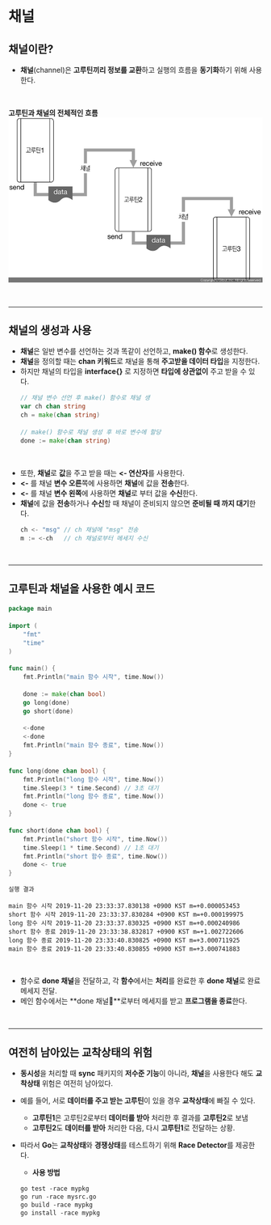 # **채널**
## **채널이란?**
- **채널**(channel)은 **고루틴끼리 정보를 교환**하고 실행의 흐름을 **동기화**하기 위해 사용한다.

<br>

**고루틴과 채널의 전체적인 흐름**
![Alt text](image-2.png)

<br>

---
## **채널의 생성과 사용**
- **채널**은 일반 변수를 선언하는 것과 똑같이 선언하고, **make() 함수**로 생성한다.
- **채널**을 정의할 때는 **chan 키워드**로 채널을 통해 **주고받을 데이터 타입**을 지정한다.
- 하지만 채널의 타입을 **interface{}** 로 지정하면 **타입에 상관없이** 주고 받을 수 있다.
    ~~~go
    // 채널 변수 선언 후 make() 함수로 채널 생
	var ch chan string
	ch = make(chan string)

	// make() 함수로 채널 생성 후 바로 변수에 할당
	done := make(chan string)
    ~~~

<br>

- 또한, **채널**로 **값**을 주고 받을 때는 **<- 연산자**를 사용한다.
- **<-** 를 채널 **변수 오른**쪽에 사용하면 **채널**에 값을 **전송**한다.
- **<-** 를 채널 **변수 왼쪽**에 사용하면 **채널**로 부터 값을 **수신**한다.
- **채널**에 값을 **전송**하거나 **수신**할 때 채널이 준비되지 않으면 **준비될 때 까지  대기**한다.
    ~~~go
    ch <- "msg" // ch 채널에 "msg" 전송
    m := <-ch   // ch 채널로부터 메세지 수신
    ~~~

<br>

---
## **고루틴과 채널을 사용한 예시 코드**
~~~go
package main

import (
	"fmt"
	"time"
)

func main() {
	fmt.Println("main 함수 시작", time.Now())

	done := make(chan bool)
	go long(done)
	go short(done)

	<-done
	<-done
	fmt.Println("main 함수 종료", time.Now())
}

func long(done chan bool) {
	fmt.Println("long 함수 시작", time.Now())
	time.Sleep(3 * time.Second) // 3초 대기
	fmt.Println("long 함수 종료", time.Now())
	done <- true
}

func short(done chan bool) {
	fmt.Println("short 함수 시작", time.Now())
	time.Sleep(1 * time.Second) // 1초 대기
	fmt.Println("short 함수 종료", time.Now())
	done <- true
}

~~~
~~~
실행 결과

main 함수 시작 2019-11-20 23:33:37.830138 +0900 KST m=+0.000053453
short 함수 시작 2019-11-20 23:33:37.830284 +0900 KST m=+0.000199975
long 함수 시작 2019-11-20 23:33:37.830325 +0900 KST m=+0.000240986
short 함수 종료 2019-11-20 23:33:38.832817 +0900 KST m=+1.002722606
long 함수 종료 2019-11-20 23:33:40.830825 +0900 KST m=+3.000711925
main 함수 종료 2019-11-20 23:33:40.830855 +0900 KST m=+3.000741883
~~~

<br>

- 함수로 **done 채널**을 전달하고, 각 **함수**에서는 **처리**를 완료한 후 **done 채널**로 완료 메세지 전달.
- 메인 함수에서는 **done 채널**로부터 메세지를 받고 **프로그램을 종료**한다.

<br>

---
## **여전히 남아있는 교착상태의 위험**
- **동시성**을 처리할 때 **sync** 패키지의 **저수준 기능**이 아니라, **채널**을 사용한다 해도 **교착상태** 위험은 여전히 남아있다.

- 예를 들어, 서로 **데이터를 주고 받는 고루틴**이 있을 경우 **교착상태**에 빠질 수 있다.
	- **고루틴1**은 고루틴2로부터 **데이터를 받아** 처리한 후 결과를 **고루틴2**로 보냄
	- **고루틴2**도 **데이터를 받아** 처리한 다음, 다시 **고루틴1**로 전달하는 상황.

- 따라서 **Go**는 **교착상태**와 **경쟁상태**를 테스트하기 위해 **Race Detector**를 제공한다.
	- **사용 방법**
	~~~
	go test -race mypkg
	go run -race mysrc.go
	go build -race mypkg
	go install -race mypkg
	~~~
